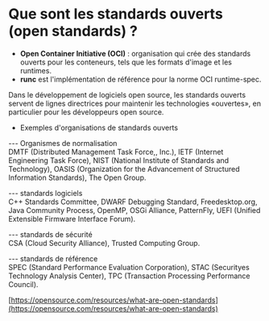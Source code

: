 # Que sont les standards ouverts (open standards) ?

- **Open Container Initiative (OCI)** : organisation qui crée des standards ouverts pour les conteneurs, tels que les formats d'image et les runtimes.
- **runc** est l'implémentation de référence pour la norme OCI runtime-spec.

Dans le développement de logiciels open source, les standards ouverts servent de lignes directrices pour maintenir les technologies «ouvertes», en particulier pour les développeurs open source.

- Exemples d'organisations de standards ouverts

--- Organismes de normalisation <br>
DMTF (Distributed Management Task Force,, Inc.), IETF (Internet Engineering Task Force), NIST (National Institute of Standards and Technology), OASIS (Organization for the Advancement of Structured Information Standards), The Open Group. <br>

--- standards logiciels <br>
C++ Standards Committee, DWARF Debugging Standard, Freedesktop.org, Java Community Process, OpenMP, OSGi Alliance, PatternFly, UEFI (Unified Extensible Firmware Interface Forum). <br>

--- standards de sécurité <br>
CSA (Cloud Security Alliance), Trusted Computing Group. <br>

--- standards de référence <br>
SPEC (Standard Performance Evaluation Corporation), STAC (Securityes Technology Analysis Center), TPC (Transaction Processing Performance Council).

[https://opensource.com/resources/what-are-open-standards](https://opensource.com/resources/what-are-open-standards)